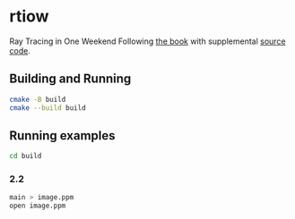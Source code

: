 # rtiow
Ray Tracing in One Weekend
Following [the book](https://raytracing.github.io/books/RayTracingInOneWeekend.html) with supplemental [source code](https://github.com/RayTracing/raytracing.github.io/tree/release#source-code).

## Building and Running
```sh
cmake -B build
cmake --build build
```

## Running examples
```sh
cd build
```

### 2.2
```sh
main > image.ppm
open image.ppm
```
